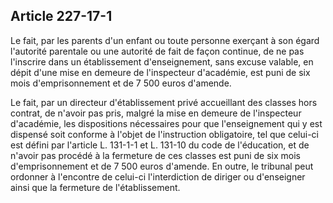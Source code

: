 Article 227-17-1
----
Le fait, par les parents d'un enfant ou toute personne exerçant à son égard
l'autorité parentale ou une autorité de fait de façon continue, de ne pas
l'inscrire dans un établissement d'enseignement, sans excuse valable, en dépit
d'une mise en demeure de l'inspecteur d'académie, est puni de six mois
d'emprisonnement et de 7 500 euros d'amende.

Le fait, par un directeur d'établissement privé accueillant des classes hors
contrat, de n'avoir pas pris, malgré la mise en demeure de l'inspecteur
d'académie, les dispositions nécessaires pour que l'enseignement qui y est
dispensé soit conforme à l'objet de l'instruction obligatoire, tel que celui-ci
est défini par l'article L. 131-1-1 et L. 131-10 du code de l'éducation, et de
n'avoir pas procédé à la fermeture de ces classes est puni de six mois
d'emprisonnement et de 7 500 euros d'amende. En outre, le tribunal peut ordonner
à l'encontre de celui-ci l'interdiction de diriger ou d'enseigner ainsi que la
fermeture de l'établissement.
